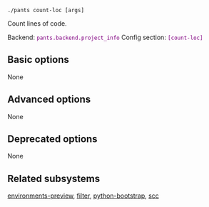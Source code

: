 ```
./pants count-loc [args]
```
Count lines of code.

Backend: <span style="color: purple"><code>pants.backend.project_info</code></span>
Config section: <span style="color: purple"><code>[count-loc]</code></span>

## Basic options

None

## Advanced options

None

## Deprecated options

None


## Related subsystems
[environments-preview](environments-preview.md), [filter](filter.md), [python-bootstrap](python-bootstrap.md), [scc](scc.md)
